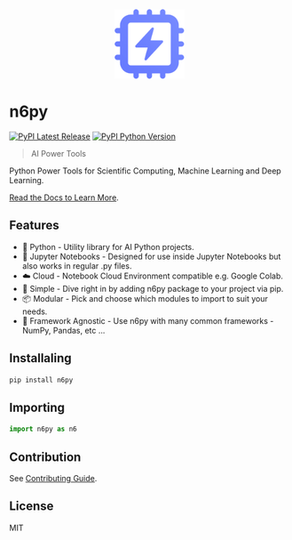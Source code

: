 &nbsp;

<p align="center">
  <a href="https://py.n6.ai" target="_blank" rel="noopener noreferrer">
    <img src=".github/logo.svg" alt="n6py" width="125" height="auto">
  </a>
</p>

# n6py

[![PyPI Latest Release](https://img.shields.io/pypi/v/n6py?color=%23141414&style=for-the-badge)](https://pypi.org/project/n6py)
[![PyPI Python Version](https://img.shields.io/pypi/pyversions/n6py?color=%23141414&style=for-the-badge)](https://pypi.org/project/n6py)

> AI Power Tools

Python Power Tools for Scientific Computing, Machine Learning and Deep Learning.

[Read the Docs to Learn More](https://py.n6.ai).

## Features

- 🐍 Python - Utility library for AI Python projects.
- 📃 Jupyter Notebooks - Designed for use inside Jupyter Notebooks but also works in regular .py files.
- ☁️ Cloud - Notebook Cloud Environment compatible e.g. Google Colab.
- 👶 Simple - Dive right in by adding n6py package to your project via pip.
- 📦 Modular - Pick and choose which modules to import to suit your needs.
- 🎲 Framework Agnostic - Use n6py with many common frameworks - NumPy, Pandas, etc ...

## Installaling

```sh
pip install n6py
```

## Importing

```py
import n6py as n6
```

## Contribution

See [Contributing Guide](https://github.com/n6ai/n6py/blob/main/.github/CONTRIBUTING.md).

## License

MIT
